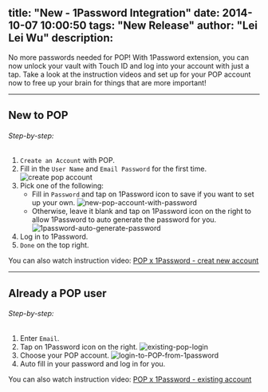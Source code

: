 title: "New - 1Password Integration"
date: 2014-10-07 10:00:50
tags: "New Release"
author: "Lei Lei Wu"
description: 
---

No more passwords needed for POP!
With 1Password extension, you can now unlock your vault with Touch ID and log into your account with just a tap. Take a look at the instruction videos and set up for your POP account now to free up your brain for things that are more important!

---
## New to POP

###### Step-by-step:
1.  `Create an Account` with POP.
2.  Fill in the `User Name` and `Email Password` for the  first time.![create pop account](/img/posts/new-1password-integration/create-pop-account.png)
3.  Pick one of the following:
    - Fill in `Password` and tap on 1Password icon to save if you want to set up your own.
    ![new-pop-account-with-password](/img/posts/new-1password-integration/new-pop-account-with-password.png)
	- Otherwise, leave it blank and tap on 1Password icon on the right to allow 1Password to auto generate the password for you.
	![1password-auto-generate-password](/img/posts/new-1password-integration/1password-auto-generate-password.png)
4.  Log in to 1Password.
5.  `Done` on the top right.

You can also watch instruction video: [POP x 1Password - creat new account](http://youtu.be/q_N_a6lhynw) 

---

## Already a POP user

###### Step-by-step:
1.  Enter `Email`.
2.  Tap on 1Password icon on the right.
    ![existing-pop-login](/img/posts/new-1password-integration/existing-pop-login.png)
3.  Choose your POP account.
	![login-to-POP-from-1password](/img/posts/new-1password-integration/login-to-POP-from-1password.png)
4.  Auto fill in your password and log in for you.

You can also watch instruction video: [POP x 1Password - existing account](http://youtu.be/lUc-JBj9rDA)

